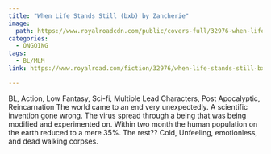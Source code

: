 ```yaml
---
title: "When Life Stands Still (bxb) by Zancherie"
image:
  path: https://www.royalroadcdn.com/public/covers-full/32976-when-life-stands-still-bxb.jpg
categories:
  - ONGOING
tags:
  - BL/MLM
link: https://www.royalroad.com/fiction/32976/when-life-stands-still-bxb

---
```

BL, Action, Low Fantasy, Sci-fi, Multiple Lead Characters, Post Apocalyptic, Reincarnation
The world came to an end very unexpectedly. A scientific invention gone wrong. The virus spread through a being that was being modified and experimented on. Within two month the human population on the earth reduced to a mere 35%. The rest?? Cold, Unfeeling, emotionless, and dead walking corpses.

